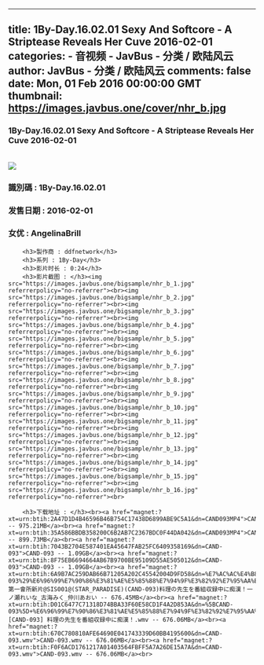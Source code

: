 
---
title: 1By-Day.16.02.01 Sexy And Softcore - A Striptease Reveals Her Cuve 2016-02-01
categories: 
    - 音视频
    - JavBus - 分类 / 欧陆风云
author: JavBus - 分类 / 欧陆风云
comments: false
date: Mon, 01 Feb 2016 00:00:00 GMT
thumbnail: https://images.javbus.one/cover/nhr_b.jpg
---

<div>   
<h3>1By-Day.16.02.01 Sexy And Softcore - A Striptease Reveals Her Cuve 2016-02-01</h3>
        <br>
        <img src="https://images.javbus.one/cover/nhr_b.jpg" referrerpolicy="no-referrer">
        <h3>識別碼 : 1By-Day.16.02.01</h3>
        <h3>发售日期 :  2016-02-01</h3>
        <h3>女优 : AngelinaBrill</h3>
        
        <h3>製作商 : ddfnetwork</h3>
        <h3>系列 : 1By-Day</h3>
        <h3>影片时长 : 0:24</h3>
        <h3>影片截图 : </h3><img src="https://images.javbus.one/bigsample/nhr_b_1.jpg" referrerpolicy="no-referrer"><br><img src="https://images.javbus.one/bigsample/nhr_b_2.jpg" referrerpolicy="no-referrer"><br><img src="https://images.javbus.one/bigsample/nhr_b_3.jpg" referrerpolicy="no-referrer"><br><img src="https://images.javbus.one/bigsample/nhr_b_4.jpg" referrerpolicy="no-referrer"><br><img src="https://images.javbus.one/bigsample/nhr_b_5.jpg" referrerpolicy="no-referrer"><br><img src="https://images.javbus.one/bigsample/nhr_b_6.jpg" referrerpolicy="no-referrer"><br><img src="https://images.javbus.one/bigsample/nhr_b_7.jpg" referrerpolicy="no-referrer"><br><img src="https://images.javbus.one/bigsample/nhr_b_8.jpg" referrerpolicy="no-referrer"><br><img src="https://images.javbus.one/bigsample/nhr_b_9.jpg" referrerpolicy="no-referrer"><br><img src="https://images.javbus.one/bigsample/nhr_b_10.jpg" referrerpolicy="no-referrer"><br><img src="https://images.javbus.one/bigsample/nhr_b_11.jpg" referrerpolicy="no-referrer"><br><img src="https://images.javbus.one/bigsample/nhr_b_12.jpg" referrerpolicy="no-referrer"><br><img src="https://images.javbus.one/bigsample/nhr_b_13.jpg" referrerpolicy="no-referrer"><br><img src="https://images.javbus.one/bigsample/nhr_b_14.jpg" referrerpolicy="no-referrer"><br><img src="https://images.javbus.one/bigsample/nhr_b_15.jpg" referrerpolicy="no-referrer"><br><img src="https://images.javbus.one/bigsample/nhr_b_16.jpg" referrerpolicy="no-referrer"><br>
        
        <h3>下载地址 : </h3><br><a href="magnet:?xt=urn:btih:2A47D1D4B46596B46B754C17438D6899ABE9C5A1&dn=CAND093MP4">CAND093MP4 -- 975.21MB</a><br><a href="magnet:?xt=urn:btih:35A586BBDB358200C6B2AB7C2367BDC0F44DA042&dn=CAND093MP4">CAND093MP4 -- 899.73MB</a><br><a href="magnet:?xt=urn:btih:7043B2704E587401EA45647FAB25FC6409358169&dn=CAND-093">CAND-093 -- 1.09GB</a><br><a href="magnet:?xt=urn:btih:8F75EB6694664AB67B9700BE95109D55AE505012&dn=CAND-093">CAND-093 -- 1.09GB</a><br><a href="magnet:?xt=urn:btih:6A9B7AC259DAB66B71205A202C45542004D9FD58&dn=%E7%AC%AC%E4%B8%80%E6%9C%83%E6%89%80%E6%96%B0%E7%89%87%40SIS001%40%28STAR_PARADISE%29%28CAND-093%29%E6%96%99%E7%90%86%E3%81%AE%E5%85%88%E7%94%9F%E3%82%92%E7%95%AA%E7%B5%84%E5%8F%8E%E9%8C%B2%E4%B8%AD%E3%81%AB%E7%97%B4%E6%BC%A2%EF%BC%81%E4%B8%80%E3%83%8E%E7%80%AC%E3%82%8C%E3%81%84%E3%81%AA_%E5%8F%A4%E6%B5%B7%E3%81%BF%E3%81%8F_%E4%BB%B2%E5%B7%9D%E3%81%82%E3%81%8A%E3%81%84">第一會所新片@SIS001@(STAR_PARADISE)(CAND-093)料理の先生を番組収録中に痴漢！一ノ瀬れいな_古海みく_仲川あおい -- 676.45MB</a><br><a href="magnet:?xt=urn:btih:D01C6477C71318D74BBA33F60E58CD1F4A2D853A&dn=%5BCAND-093%5D+%E6%96%99%E7%90%86%E3%81%AE%E5%85%88%E7%94%9F%E3%82%92%E7%95%AA%E7%B5%84%E5%8F%8E%E9%8C%B2%E4%B8%AD%E3%81%AB%E7%97%B4%E6%BC%A2%EF%BC%81.wmv">[CAND-093] 料理の先生を番組収録中に痴漢！.wmv -- 676.06MB</a><br><a href="magnet:?xt=urn:btih:670C780810AFE64690E041743339D60BB4195600&dn=CAND-093.wmv">CAND-093.wmv -- 676.06MB</a><br><a href="magnet:?xt=urn:btih:F0F6ACD1761217A01403564FBFF5A7A26DE15A7A&dn=CAND-093.wmv">CAND-093.wmv -- 676.06MB</a><br>  
</div>
            